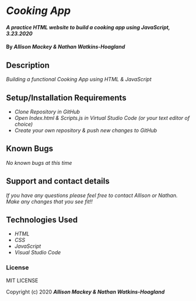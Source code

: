 # _Cooking App_

#### _A practice HTML website to build a cooking app using JavaScript, 3.23.2020_

#### By _**Allison Mackey & Nathan Watkins-Hoagland**_

## Description

_Building a functional Cooking App using HTML & JavaScript_

## Setup/Installation Requirements

* _Clone Repository in GitHub_
* _Open Index.html & Scripts.js in Virtual Studio Code (or your text editor of choice)_
* _Create your own repository & push new changes to GitHub_

## Known Bugs

_No known bugs at this time_

## Support and contact details

_If you have any questions please feel free to contact Allison or Nathan. Make any changes that you see fit!!_

## Technologies Used

* _HTML_
* _CSS_
* _JavaScript_
* _Visual Studio Code_

### License

MIT LICENSE

Copyright (c) 2020 **_Allison Mackey & Nathan Watkins-Hoagland_**
